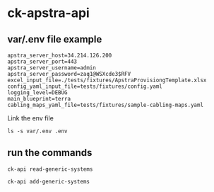 # ck-apstra-api


## var/.env file example

```
apstra_server_host=34.214.126.200
apstra_server_port=443
apstra_server_username=admin
apstra_server_password=zaq1@WSXcde3$RFV
excel_input_file=./tests/fixtures/ApstraProvisiongTemplate.xlsx
config_yaml_input_file=tests/fixtures/config.yaml
logging_level=DEBUG
main_blueprint=terra
cabling_maps_yaml_file=tests/fixtures/sample-cabling-maps.yaml
```

Link the env file
```
ls -s var/.env .env
```

## run the commands

```
ck-api read-generic-systems
```

```
ck-api add-generic-systems
```
